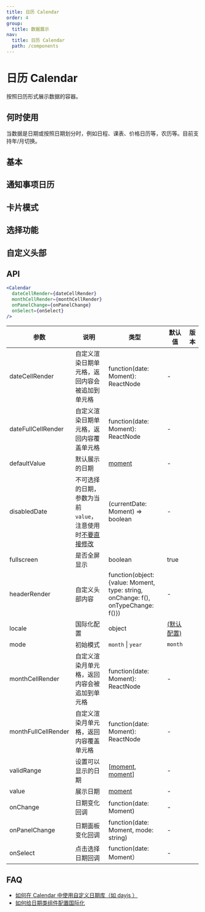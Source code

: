 ```yaml
---
title: 日历 Calendar
order: 4
group:
  title: 数据展示
nav:
  title: 日历 Calendar
  path: /components
---
```


# 日历 Calendar

按照日历形式展示数据的容器。

## 何时使用

当数据是日期或按照日期划分时，例如日程、课表、价格日历等，农历等。目前支持年/月切换。

## 基本

<code src="./demos/basic.tsx"></code>

## 通知事项日历

<code src="./demos/notice-calendar.tsx"></code>

## 卡片模式

<code src="./demos/card.tsx"></code>

## 选择功能

<code src="./demos/select.tsx"></code>

## 自定义头部

<code src="./demos/customize-header.tsx"></code>

## API

```jsx | pure
<Calendar
  dateCellRender={dateCellRender}
  monthCellRender={monthCellRender}
  onPanelChange={onPanelChange}
  onSelect={onSelect}
/>
```

| 参数                | 说明                                                                                                                | 类型                                                                             | 默认值                                                                                                        | 版本 |
| ------------------- | ------------------------------------------------------------------------------------------------------------------- | -------------------------------------------------------------------------------- | ------------------------------------------------------------------------------------------------------------- | ---- |
| dateCellRender      | 自定义渲染日期单元格，返回内容会被追加到单元格                                                                      | function(date: Moment): ReactNode                                                | -                                                                                                             |      |
| dateFullCellRender  | 自定义渲染日期单元格，返回内容覆盖单元格                                                                            | function(date: Moment): ReactNode                                                | -                                                                                                             |      |
| defaultValue        | 默认展示的日期                                                                                                      | [moment](http://momentjs.com/)                                                   | -                                                                                                             |      |
| disabledDate        | 不可选择的日期，参数为当前 `value`，注意使用时[不要直接修改](https://github.com/ant-design/ant-design/issues/30987) | (currentDate: Moment) => boolean                                                 | -                                                                                                             |      |
| fullscreen          | 是否全屏显示                                                                                                        | boolean                                                                          | true                                                                                                          |      |
| headerRender        | 自定义头部内容                                                                                                      | function(object:{value: Moment, type: string, onChange: f(), onTypeChange: f()}) | -                                                                                                             |      |
| locale              | 国际化配置                                                                                                          | object                                                                           | [(默认配置)](https://github.com/ant-design/ant-design/blob/master/components/date-picker/locale/example.json) |      |
| mode                | 初始模式                                                                                                            | `month` \| `year`                                                                | `month`                                                                                                       |      |
| monthCellRender     | 自定义渲染月单元格，返回内容会被追加到单元格                                                                        | function(date: Moment): ReactNode                                                | -                                                                                                             |      |
| monthFullCellRender | 自定义渲染月单元格，返回内容覆盖单元格                                                                              | function(date: Moment): ReactNode                                                | -                                                                                                             |      |
| validRange          | 设置可以显示的日期                                                                                                  | \[[moment](http://momentjs.com/), [moment](http://momentjs.com/)]                | -                                                                                                             |      |
| value               | 展示日期                                                                                                            | [moment](http://momentjs.com/)                                                   | -                                                                                                             |      |
| onChange            | 日期变化回调                                                                                                        | function(date: Moment)                                                           | -                                                                                                             |      |
| onPanelChange       | 日期面板变化回调                                                                                                    | function(date: Moment, mode: string)                                             | -                                                                                                             |      |
| onSelect            | 点击选择日期回调                                                                                                    | function(date: Moment）                                                          | -                                                                                                             |      |

## FAQ

- [如何在 Calendar 中使用自定义日期库（如 dayjs ）](/docs/react/replace-moment#Calendar)
- [如何给日期类组件配置国际化](/components/date-picker/#%E5%9B%BD%E9%99%85%E5%8C%96%E9%85%8D%E7%BD%AE)
